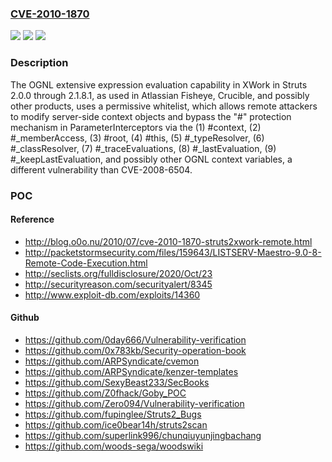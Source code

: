 ### [CVE-2010-1870](https://cve.mitre.org/cgi-bin/cvename.cgi?name=CVE-2010-1870)
![](https://img.shields.io/static/v1?label=Product&message=n%2Fa&color=blue)
![](https://img.shields.io/static/v1?label=Version&message=n%2Fa&color=blue)
![](https://img.shields.io/static/v1?label=Vulnerability&message=n%2Fa&color=brighgreen)

### Description

The OGNL extensive expression evaluation capability in XWork in Struts 2.0.0 through 2.1.8.1, as used in Atlassian Fisheye, Crucible, and possibly other products, uses a permissive whitelist, which allows remote attackers to modify server-side context objects and bypass the "#" protection mechanism in ParameterInterceptors via the (1) #context, (2) #_memberAccess, (3) #root, (4) #this, (5) #_typeResolver, (6) #_classResolver, (7) #_traceEvaluations, (8) #_lastEvaluation, (9) #_keepLastEvaluation, and possibly other OGNL context variables, a different vulnerability than CVE-2008-6504.

### POC

#### Reference
- http://blog.o0o.nu/2010/07/cve-2010-1870-struts2xwork-remote.html
- http://packetstormsecurity.com/files/159643/LISTSERV-Maestro-9.0-8-Remote-Code-Execution.html
- http://seclists.org/fulldisclosure/2020/Oct/23
- http://securityreason.com/securityalert/8345
- http://www.exploit-db.com/exploits/14360

#### Github
- https://github.com/0day666/Vulnerability-verification
- https://github.com/0x783kb/Security-operation-book
- https://github.com/ARPSyndicate/cvemon
- https://github.com/ARPSyndicate/kenzer-templates
- https://github.com/SexyBeast233/SecBooks
- https://github.com/Z0fhack/Goby_POC
- https://github.com/Zero094/Vulnerability-verification
- https://github.com/fupinglee/Struts2_Bugs
- https://github.com/ice0bear14h/struts2scan
- https://github.com/superlink996/chunqiuyunjingbachang
- https://github.com/woods-sega/woodswiki

